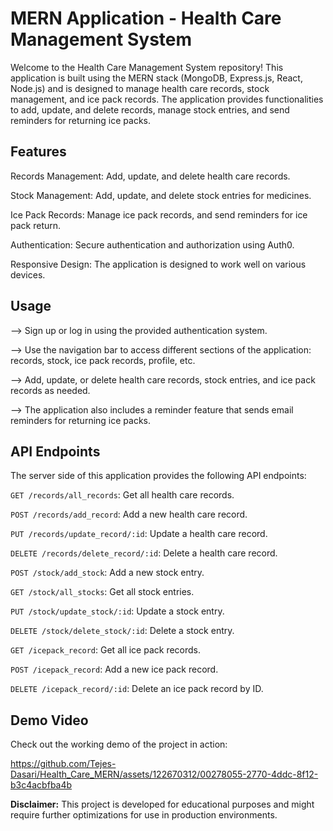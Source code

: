 # MERN Application - Health Care Management System

Welcome to the Health Care Management System repository! This application is built using the MERN stack (MongoDB, Express.js, React, Node.js) and is designed to manage health care records, stock management, and ice pack records. The application provides functionalities to add, update, and delete records, manage stock entries, and send reminders for returning ice packs.

## Features

Records Management: Add, update, and delete health care records.

Stock Management: Add, update, and delete stock entries for medicines. 

Ice Pack Records: Manage ice pack records, and send reminders for ice pack return.

Authentication: Secure authentication and authorization using Auth0.

Responsive Design: The application is designed to work well on various devices.


## Usage

--> Sign up or log in using the provided authentication system.

--> Use the navigation bar to access different sections of the application: records, stock, ice pack records, profile, etc.

--> Add, update, or delete health care records, stock entries, and ice pack records as needed.

--> The application also includes a reminder feature that sends email reminders for returning ice packs.



## API Endpoints

The server side of this application provides the following API endpoints:

`GET /records/all_records`: Get all health care records.

`POST /records/add_record`: Add a new health care record.

`PUT /records/update_record/:id`: Update a health care record.

`DELETE /records/delete_record/:id`: Delete a health care record.

`POST /stock/add_stock`: Add a new stock entry.

`GET /stock/all_stocks`: Get all stock entries.

`PUT /stock/update_stock/:id`: Update a stock entry.

`DELETE /stock/delete_stock/:id`: Delete a stock entry.

`GET /icepack_record`: Get all ice pack records.

`POST /icepack_record`: Add a new ice pack record.

`DELETE /icepack_record/:id`: Delete an ice pack record by ID.

## Demo Video

Check out the working demo of the project in action:

https://github.com/Tejes-Dasari/Health_Care_MERN/assets/122670312/00278055-2770-4ddc-8f12-b3c4acbfba4b


**Disclaimer:** This project is developed for educational purposes and might require further optimizations for use in production environments.
